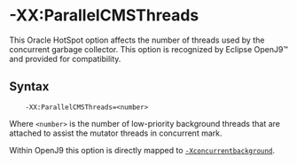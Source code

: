 <!--
* Copyright (c) 2017, 2023 IBM Corp. and others
*
* This program and the accompanying materials are made
* available under the terms of the Eclipse Public License 2.0
* which accompanies this distribution and is available at
* https://www.eclipse.org/legal/epl-2.0/ or the Apache
* License, Version 2.0 which accompanies this distribution and
* is available at https://www.apache.org/licenses/LICENSE-2.0.
*
* This Source Code may also be made available under the
* following Secondary Licenses when the conditions for such
* availability set forth in the Eclipse Public License, v. 2.0
* are satisfied: GNU General Public License, version 2 with
* the GNU Classpath Exception [1] and GNU General Public
* License, version 2 with the OpenJDK Assembly Exception [2].
*
* [1] https://www.gnu.org/software/classpath/license.html
* [2] https://openjdk.org/legal/assembly-exception.html
*
* SPDX-License-Identifier: EPL-2.0 OR Apache-2.0 OR GPL-2.0-only WITH Classpath-exception-2.0 OR GPL-2.0-only WITH OpenJDK-assembly-exception-1.0
-->

# -XX:ParallelCMSThreads

This Oracle HotSpot option affects the number of threads used by the concurrent garbage collector. This option is recognized by Eclipse OpenJ9&trade; and provided for compatibility.

## Syntax

        -XX:ParallelCMSThreads=<number>

Where `<number>` is the number of low-priority background threads that are attached to assist the mutator threads in concurrent mark.

Within OpenJ9 this option is directly mapped to [`-Xconcurrentbackground`](xconcurrentbackground.md).

<!-- ==== END OF TOPIC ==== xxparallelcmsthreads.md ==== -->